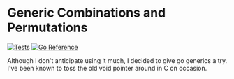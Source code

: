 # Generic Combinations and Permutations

[![Tests](https://github.com/devries/combs/actions/workflows/main.yml/badge.svg)](https://github.com/devries/combs/actions/workflows/main.yml)
[![Go Reference](https://pkg.go.dev/badge/github.com/devries/combs.svg)](https://pkg.go.dev/github.com/devries/combs)

Although I don't anticipate using it much, I decided to give go generics a try.
I've been known to toss the old void pointer around in C on occasion.
